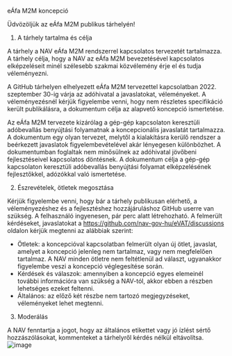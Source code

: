 eÁfa M2M koncepció

Üdvözöljük az eÁfa M2M publikus tárhelyén!

1) A tárhely tartalma és célja

A tárhely a NAV eÁfa M2M rendszerrel kapcsolatos tervezetét tartalmazza. A tárhely célja, hogy a NAV az eÁfa M2M bevezetésével kapcsolatos elképzeléseit minél szélesebb szakmai közvélemény érje el és tudja véleményezni.

A GitHub tárhelyen elhelyezett eÁfa M2M tervezettel kapcsolatban 2022. szeptember 30-ig várja az adóhivatal a javaslatokat, véleményeket. A véleményezésnél kérjük figyelembe venni, hogy nem részletes specifikáció került publikálásra, a dokumentum célja az alapvető koncepció ismertetése. 

Az eÁfa M2M tervezete kizárólag a gép-gép kapcsolaton keresztüli adóbevallás benyújtási folyamatnak a koncepcionális javaslatát tartalmazza. A dokumentum egy olyan tervezet, melytől a kialakításra kerülő rendszer a beérkezett javaslatok figyelembevételével akár lényegesen különbözhet. A dokumentumban foglaltak nem minősülnek az adóhivatal jövőbeni fejlesztéseivel kapcsolatos döntésnek. A dokumentum célja a gép-gép kapcsolaton keresztüli adóbevallás benyújtási folyamat elképzelésének fejlesztőkkel, adózókkal való ismertetése.

2) Észrevételek, ötletek megosztása

Kérjük figyelembe venni, hogy bár a tárhely publikusan elérhető, a véleményezéshez és a fejlesztéshez hozzájáruláshoz GitHub userre van szükség. A felhasználó ingyenesen, pár perc alatt létrehozható. A felmerült kérdéseket, javaslatokat a https://github.com/nav-gov-hu/eVAT/discussions oldalon kérjük megtenni az alábbiak szerint:
-	Ötletek: a koncepcióval kapcsolatban felmerült olyan új ötlet, javaslat, amelyet a koncepció jelenleg nem tartalmaz, vagy nem megfelelően tartalmaz. A NAV minden ötletre nem feltétlenül ad választ, ugyanakkor figyelembe veszi a koncepció véglegesítése során.
-	Kérdések és válaszok: amennyiben a koncepció egyes elemeinél további információra van szükség a NAV-tól, akkor ebben a részben lehetséges ezeket feltenni.
-	Általános: az előző két részbe nem tartozó megjegyzéseket, véleményeket lehet megtenni.


3) Moderálás

A NAV fenntartja a jogot, hogy az általános etikettet vagy jó ízlést sértő hozzászólásokat, kommenteket a tárhelyről kérdés nélkül eltávolítsa.
![image](https://user-images.githubusercontent.com/58467561/189060799-f11fd7c6-e0c8-4b63-b1d9-529b999519df.png)

